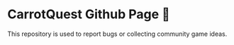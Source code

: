 # CarrotQuest Github Page 🥕

This repository is used to report bugs or collecting community game ideas.
